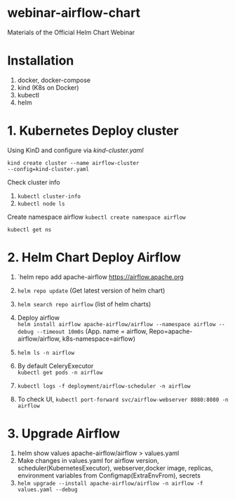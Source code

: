 # webinar-airflow-chart
Materials of the Official Helm Chart Webinar
# Installation
1. docker, docker-compose
2. kind (K8s on Docker)
3. kubectl
4. helm

# 1. Kubernetes Deploy cluster 
Using KinD and configure via *kind-cluster.yaml*

<code>kind create cluster --name airflow-cluster --config=kind-cluster.yaml</code>

Check cluster info
1. `kubectl cluster-info`
2. `kubectl node ls`

Create namespace airflow
`kubectl create namespace airflow`

`kubectl get ns`

# 2. Helm Chart Deploy Airflow
1. `helm repo add apache-airflow https://airflow.apache.org
2. `helm repo update` (Get latest version of helm chart)
3. `helm search repo airflow` (list of helm charts)

5. Deploy airflow  
  `helm install airflow apache-airflow/airflow --namespace airflow --debug --timeout 10m0s` (App. name = airflow, Repo=apache-airflow/airflow, k8s-namespace=airflow)   
6. `helm ls -n airflow`
7. By default CeleryExecutor  
    `kubectl get pods -n airflow`
8. `kubectl logs -f deployment/airflow-scheduler -n airflow`
9. To check UI, `kubectl port-forward svc/airflow-webserver 8080:8080 -n airflow`

# 3. Upgrade Airflow
1. helm show values apache-airflow/airflow > values.yaml
2. Make changes in values.yaml for airflow version, scheduler(KubernetesExecutor), webserver,docker image, replicas, environment variables from Configmap(ExtraEnvFrom), secrets
3. `helm upgrade --install apache-airflow/airflow -n airflow -f values.yaml --debug`
